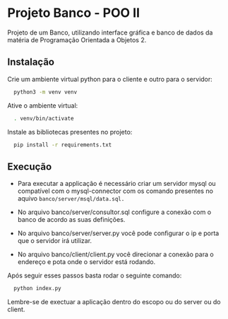 
# Projeto Banco - POO II

Projeto de um Banco, utilizando interface gráfica e
banco de dados da matéria de Programação Orientada
a Objetos 2.

## Instalação

Crie um ambiente virtual python para o cliente e outro para o servidor:

```bash
  python3 -m venv venv
```
Ative o ambiente virtual:
```bash
  . venv/bin/activate
```
Instale as bibliotecas presentes no projeto:
```bash
  pip install -r requirements.txt
```

## Execução

- Para executar a applicação é necessário criar um servidor mysql ou compatível com o mysql-connector com os comando presentes no aquivo `banco/server/msql/data.sql.`

- No arquivo banco/server/consultor.sql configure a conexão com o banco de acordo as suas definições.

- No arquivo banco/server/server.py você pode configurar o ip e porta que o servidor irá utilizar.

- No arquivo banco/client/client.py você direcionar a conexão para o endereço e pota onde o servidor está rodando.

Após seguir esses passos basta rodar o seguinte comando:
```bash
  python index.py
```

Lembre-se de exectuar a aplicação dentro do escopo ou do server ou do client.
